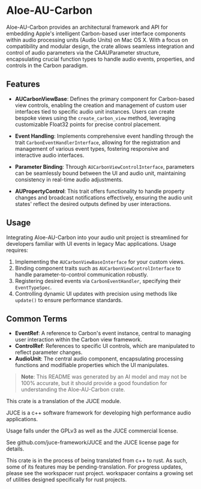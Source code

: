 # Aloe-AU-Carbon

Aloe-AU-Carbon provides an architectural framework and API for embedding Apple's intelligent Carbon-based user interface components within audio processing units (Audio Units) on Mac OS X. With a focus on compatibility and modular design, the crate allows seamless integration and control of audio parameters via the CAAUParameter structure, encapsulating crucial function types to handle audio events, properties, and controls in the Carbon paradigm.

## Features

- **AUCarbonViewBase**: Defines the primary component for Carbon-based view controls, enabling the creation and management of custom user interfaces tied to specific audio unit instances. Users can create bespoke views using the `create_carbon_view` method, leveraging customizable Float32 points for precise control placement.

- **Event Handling**: Implements comprehensive event handling through the trait `CarbonEventHandlerInterface`, allowing for the registration and management of various event types, fostering responsive and interactive audio interfaces.

- **Parameter Binding**: Through `AUCarbonViewControlInterface`, parameters can be seamlessly bound between the UI and audio unit, maintaining consistency in real-time audio adjustments.

- **AUPropertyControl**: This trait offers functionality to handle property changes and broadcast notifications effectively, ensuring the audio unit states' reflect the desired outputs defined by user interactions.

## Usage

Integrating Aloe-AU-Carbon into your audio unit project is streamlined for developers familiar with UI events in legacy Mac applications. Usage requires:

1. Implementing the `AUCarbonViewBaseInterface` for your custom views.
2. Binding component traits such as `AUCarbonViewControlInterface` to handle parameter-to-control communication robustly.
3. Registering desired events via `CarbonEventHandler`, specifying their `EventTypeSpec`.
4. Controlling dynamic UI updates with precision using methods like `update()` to ensure performance standards.

## Common Terms

- **EventRef**: A reference to Carbon's event instance, central to managing user interaction within the Carbon view framework.
- **ControlRef**: References to specific UI controls, which are manipulated to reflect parameter changes.
- **AudioUnit**: The central audio component, encapsulating processing functions and modifiable properties which the UI manipulates.

> **Note**: This README was generated by an AI model and may not be 100% accurate, but it should provide a good foundation for understanding the Aloe-AU-Carbon crate.

This crate is a translation of the JUCE module.

JUCE is a c++ software framework for developing high performance audio applications.

Usage falls under the GPLv3 as well as the JUCE commercial license.

See github.com/juce-framework/JUCE and the JUCE license page for details.

This crate is in the process of being translated from c++ to rust. As such, some of its features may be pending-translation. For progress updates, please see the workspacer rust project. workspacer contains a growing set of utilities designed specifically for rust projects.
